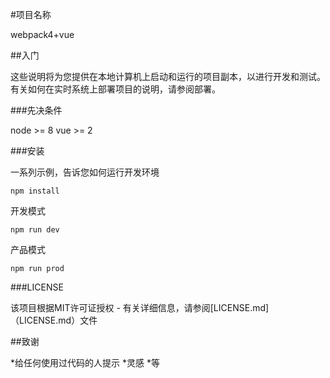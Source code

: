 #项目名称

webpack4+vue

##入门

这些说明将为您提供在本地计算机上启动和运行的项目副本，以进行开发和测试。有关如何在实时系统上部署项目的说明，请参阅部署。

###先决条件

node >= 8 
vue >= 2

###安装

一系列示例，告诉您如何运行开发环境

```
npm install
```
开发模式
```
npm run dev
```
产品模式
```
npm run prod
```

###LICENSE

该项目根据MIT许可证授权 - 有关详细信息，请参阅[LICENSE.md]（LICENSE.md）文件

##致谢

*给任何使用过代码的人提示
*灵感
*等
